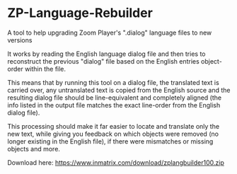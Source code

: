 # ZP-Language-Rebuilder
A tool to help upgrading Zoom Player's ".dialog" language files to new versions

It works by reading the English language dialog file and then tries to reconstruct the previous "dialog" file based on the English entries object-order within the file.

This means that by running this tool on a dialog file, the translated text is carried over, any untranslated text is copied from the English source and the resulting dialog file should be line-equivalent and completely aligned (the info listed in the output file matches the exact line-order from the English dialog file).

This processing should make it far easier to locate and translate only the new text, while giving you feedback on which objects were removed (no longer existing in the English file), if there were mismatches or missing objects and more.

Download here:
https://www.inmatrix.com/download/zplangbuilder100.zip
